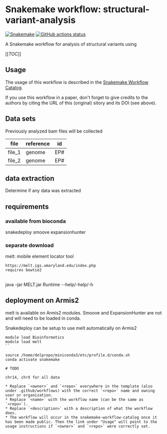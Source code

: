 # Snakemake workflow: structural-variant-analysis

[![Snakemake](https://img.shields.io/badge/snakemake-≥6.3.0-brightgreen.svg)](https://snakemake.github.io)
[![GitHub actions status](https://github.com/<owner>/<repo>/workflows/Tests/badge.svg?branch=main)](https://github.com/<owner>/<repo>/actions?query=branch%3Amain+workflow%3ATests)


A Snakemake workflow for analysis of structural variants using

[[_TOC_]]

## Usage

The usage of this workflow is described in the [Snakemake Workflow Catalog](https://snakemake.github.io/snakemake-workflow-catalog/?usage=<owner>%2F<repo>).

If you use this workflow in a paper, don't forget to give credits to the authors by citing the URL of this (original) <repo>sitory and its DOI (see above).
  
## Data sets

 Previously analyzed bam files will be collected
  
  | file | reference| id | 
  |------|----------|----|
  |file_1|genome    |EP# |
  |file_2|genome    |EP# |

## data extraction
  
  Determine if any data was extracted
  
## requirements
  
  ### available from bioconda
  snakedeploy
  smoove
  expansionhunter
  
  ### separate download
  melt: mobile element locator tool
  ```
  https://melt.igs.umaryland.edu/index.php
  requires bowtie2
  ```
  
##
  java –jar MELT.jar Runtime --help/-help/-h
  
## deployment on Armis2
  
  melt is available on Armis2 modules.  Smoove and ExpansionHunter are not and will need to be loaded in conda.
  
  Snakedeploy can be setup to use melt automatically on Armis2
  ```
  module load Bioinformatics
  module load melt
  ``
  
source /home/delpropo/miniconda3/etc/profile.d/conda.sh
conda activate snakemake

# TODO

chr14, chrX for all data

* Replace `<owner>` and `<repo>` everywhere in the template (also under .github/workflows) with the correct `<repo>` name and owning user or organization.
* Replace `<name>` with the workflow name (can be the same as `<repo>`).
* Replace `<description>` with a description of what the workflow does.
* The workflow will occur in the snakemake-workflow-catalog once it has been made public. Then the link under "Usage" will point to the usage instructions if `<owner>` and `<repo>` were correctly set.
  
  
